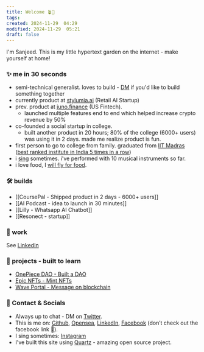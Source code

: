 ```yaml
---
title: Welcome 🪴🏡
tags: 
created: 2024-11-29  04:29
modified: 2024-11-29  05:21
draft: false
---
```

I'm Sanjeed. This is my little hypertext garden on the internet - make yourself at home!

### ✨ me in 30 seconds

- semi-technical generalist. loves to build - [DM](https://x.com/sanjeed_i) if you'd like to build something together
- currently product at [stylumia.ai](http://stylumia.ai) (Retail AI Startup)
- prev. product at [juno.finance](https://juno.finance/) (US Fintech).
    - launched multiple features end to end which helped increase crypto revenue by 50%
- co-founded a social startup in college.
    - built another product in 20 hours; 80% of the college (6000+ users) was using it in 2 days. made me realize product is fun.
- first person to go to college from family. graduated from [IIT Madras](https://economictimes.indiatimes.com/industry/services/education/iit-madras-retains-top-spot-for-5th-consecutive-year-iisc-bengaluru-best-university-nirf-2023/articleshow/100759426.cms) ([best ranked institute in India 5 times in a row](https://www.thehindubusinessline.com/news/nirf-rankings-2023-iit-madras-ranked-best-institute-for-the-fifth-year/article66933550.ece))
- i [sing](https://www.instagram.com/sanjeed.i/) sometimes. i've performed with 10 musical instruments so far.
- i love food, I [will fly for food](https://www.willflyforfood.net/). 

### 🛠️ builds

- [[CoursePal - Shipped product in 2 days - 6000+ users]]
- [[AI Podcast - idea to launch in 30 minutes]]
- [[Lilly - Whatsapp AI Chatbot]]
- [[Resonect - startup]]

### 💼 work

See [LinkedIn](https://www.linkedin.com/in/mohammed-sanjeed?_l=en_US)

### 🔧 projects - built to learn
- [OnePiece DAO - Built a DAO](<https://github.com/sanjeed5/OnePieceDAO>)
- [Epic NFTs - Mint NFTs](https://github.com/sanjeed5/epic-nfts)
- [Wave Portal - Message on blockchain](https://github.com/sanjeed5/waveportal-starter-frontend)


### 🤙 Contact & Socials

- Always up to chat - DM on [Twitter](https://twitter.com/sanjeed_i).
- This is me on: [Github](https://github.com/sanjeed5), [Opensea](https://opensea.io/0x049A5400C927db4eE282BA899b556B075eBf8364), [LinkedIn](https://www.linkedin.com/in/mohammed-sanjeed?_l=en_US), [Facebook](https://www.youtube.com/watch?v=xvFZjo5PgG0) (don’t check out the facebook link 🤝).
- I sing sometimes: [Instagram](https://www.instagram.com/sanjeed.i/)
- I've built this site using [Quartz](https://quartz.jzhao.xyz/) - amazing open source project. 